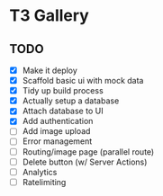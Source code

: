 # T3 Gallery

## TODO
- [x] Make it deploy
- [x] Scaffold basic ui with mock data
- [x] Tidy up build process
- [x] Actually setup a database
- [x] Attach database to UI
- [x] Add authentication
- [ ] Add image upload
- [ ] Error management
- [ ] Routing/image page (parallel route)
- [ ] Delete button (w/ Server Actions)
- [ ] Analytics
- [ ] Ratelimiting